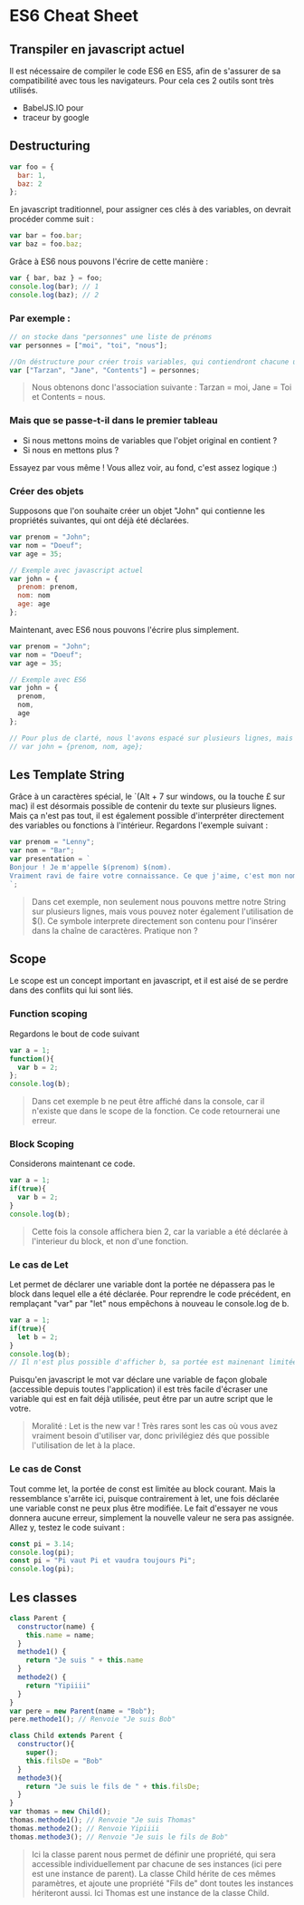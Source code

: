 # ES6 Cheat Sheet
## Transpiler en javascript actuel

Il est nécessaire de compiler le code ES6 en ES5, afin de s'assurer de sa compatibilité avec tous les navigateurs. Pour cela ces 2 outils sont très utilisés.

* BabelJS.IO pour
* traceur by google

## Destructuring
```javascript
var foo = {
  bar: 1,
  baz: 2
};
```
En javascript traditionnel, pour assigner ces clés à des variables, on devrait procéder comme suit :
```javascript
var bar = foo.bar;
var baz = foo.baz;
```
Grâce à ES6 nous pouvons l'écrire de cette manière :
```javascript
var { bar, baz } = foo;
console.log(bar); // 1
console.log(baz); // 2
```

### Par exemple :
```javascript
// on stocke dans "personnes" une liste de prénoms
var personnes = ["moi", "toi", "nous"];

//On déstructure pour créer trois variables, qui contiendront chacune un élément du tableau.
var ["Tarzan", "Jane", "Contents"] = personnes;
```
> Nous obtenons donc l'association suivante : Tarzan = moi, Jane = Toi et Contents = nous.

### Mais que se passe-t-il dans le premier tableau
* Si nous mettons moins de variables que l'objet original en contient ?
* Si nous en mettons plus ?

Essayez par vous même ! Vous allez voir, au fond, c'est assez logique :)
### Créer des objets
Supposons que l'on souhaite créer un objet "John" qui contienne les propriétés suivantes, qui ont déjà été déclarées.
```javascript
var prenom = "John";
var nom = "Doeuf";
var age = 35;

// Exemple avec javascript actuel
var john = {
  prenom: prenom,
  nom: nom
  age: age
};
```
Maintenant, avec ES6 nous pouvons l'écrire plus simplement.
```javascript
var prenom = "John";
var nom = "Doeuf";
var age = 35;

// Exemple avec ES6
var john = {
  prenom,
  nom,
  age
};

// Pour plus de clarté, nous l'avons espacé sur plusieurs lignes, mais nous aurions tout aussi bien pû écrire
// var john = {prenom, nom, age};
```
## Les Template String
Grâce à un caractères spécial, le `(Alt + 7 sur windows, ou la touche £ sur mac) il est désormais possible de contenir du texte sur plusieurs lignes. Mais ça n'est pas tout, il est également possible d'interpréter directement des variables ou fonctions à l'intérieur.
Regardons l'exemple suivant :
```javascript
var prenom = "Lenny";
var nom = "Bar";
var presentation = `
Bonjour ! Je m'appelle $(prenom) $(nom).
Vraiment ravi de faire votre connaissance. Ce que j'aime, c'est mon nom :)
`;
```
> Dans cet exemple, non seulement nous pouvons mettre notre String sur plusieurs lignes, mais vous pouvez noter également l'utilisation de $(). Ce symbole interprete directement son contenu pour l'insérer dans la chaîne de caractères. Pratique non ?

## Scope
Le scope est un concept important en javascript, et il est aisé de se perdre dans des conflits qui lui sont liés.
### Function scoping
Regardons le bout de code suivant
```javascript
var a = 1;
function(){
  var b = 2;
};
console.log(b);
```
> Dans cet exemple b ne peut être affiché dans la console, car il n'existe que dans le scope de la fonction. Ce code retournerai une erreur.

### Block Scoping
Considerons maintenant ce code.
```javascript
var a = 1;
if(true){
  var b = 2;
}
console.log(b);
```
> Cette fois la console affichera bien 2, car la variable a été déclarée à l'interieur du block, et non d'une fonction.

### Le cas de Let
Let permet de déclarer une variable dont la portée ne dépassera pas le block dans lequel elle a été déclarée.
Pour reprendre le code précédent, en remplaçant "var" par "let" nous empêchons à nouveau le console.log de b.
```javascript
var a = 1;
if(true){
  let b = 2;
}
console.log(b);
// Il n'est plus possible d'afficher b, sa portée est mainenant limitée au bloc auquel elle appartient (ce qui suit le if()
```
Puisqu'en javascript le mot var déclare une variable de façon globale (accessible depuis toutes l'application) il est très facile d'écraser une variable qui est en fait déjà utilisée, peut être par un autre script que le votre.
> Moralité : Let is the new var ! Très rares sont les cas où vous avez vraiment besoin d'utiliser var, donc privilégiez dés que possible l'utilisation de let à la place.

### Le cas de Const
Tout comme let, la portée de const est limitée au block courant. Mais la ressemblance s'arrête ici, puisque contrairement à let, une fois déclarée une variable const ne peux plus être modifiée. Le fait d'essayer ne vous donnera aucune erreur, simplement la nouvelle valeur ne sera pas assignée.
Allez y, testez le code suivant :
```javascript
const pi = 3.14;
console.log(pi);
const pi = "Pi vaut Pi et vaudra toujours Pi";
console.log(pi);
```
## Les classes
```javascript
class Parent {
  constructor(name) {
    this.name = name;
  }
  methode1() {
    return "Je suis " + this.name
  }
  methode2() {
    return "Yipiiii"
  }
}
var pere = new Parent(name = "Bob");
pere.methode1(); // Renvoie "Je suis Bob"

class Child extends Parent {
  constructor(){
    super();
    this.filsDe = "Bob"
  }
  methode3(){
    return "Je suis le fils de " + this.filsDe;
  }
}
var thomas = new Child();
thomas.methode1(); // Renvoie "Je suis Thomas"
thomas.methode2(); // Renvoie Yipiiii
thomas.methode3(); // Renvoie "Je suis le fils de Bob"
```
> Ici la classe parent nous permet de définir une propriété, qui sera accessible individuellement par chacune de ses instances (ici pere est une instance de parent). La classe Child hérite de ces mêmes paramètres, et ajoute une propriété "Fils de" dont toutes les instances hériteront aussi. Ici Thomas est une instance de la classe Child.
